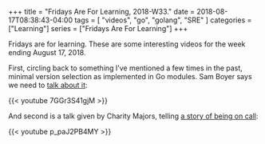 +++
title = "Fridays Are For Learning, 2018-W33."
date = 2018-08-17T08:38:43-04:00
tags = [
    "videos", "go", "golang", "SRE"
]
categories = ["Learning"]
series = ["Fridays Are For Learning"]
+++

Fridays are for learning. These are some interesting videos for the week
ending August 17, 2018.

First, circling back to something I’ve mentioned a few times in the past,
minimal version selection as implemented in Go modules. Sam Boyer says we need
to [talk about it](https://www.youtube.com/watch?v=7GGr3S41gjM):

{{< youtube 7GGr3S41gjM >}}

And second is a talk given by Charity Majors, telling [a story of being on
call]:

{{< youtube p_paJ2PB4MY >}}

[a story of being on call]: https://www.youtube.com/watch?v=p_paJ2PB4MY
